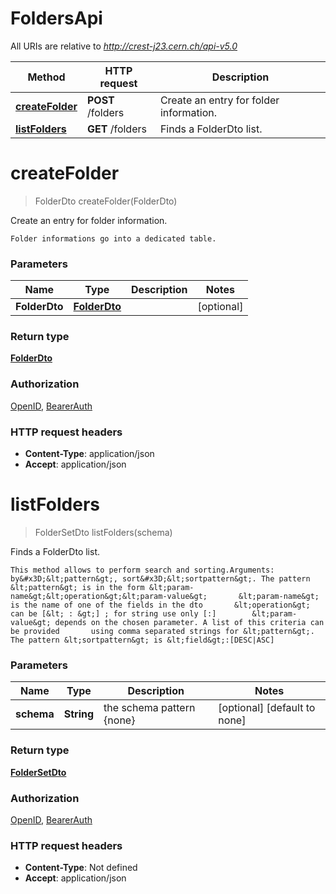 # FoldersApi

All URIs are relative to *http://crest-j23.cern.ch/api-v5.0*

| Method | HTTP request | Description |
|------------- | ------------- | -------------|
| [**createFolder**](FoldersApi.md#createFolder) | **POST** /folders | Create an entry for folder information. |
| [**listFolders**](FoldersApi.md#listFolders) | **GET** /folders | Finds a FolderDto list. |


<a name="createFolder"></a>
# **createFolder**
> FolderDto createFolder(FolderDto)

Create an entry for folder information.

    Folder informations go into a dedicated table.

### Parameters

|Name | Type | Description  | Notes |
|------------- | ------------- | ------------- | -------------|
| **FolderDto** | [**FolderDto**](../Models/FolderDto.md)|  | [optional] |

### Return type

[**FolderDto**](../Models/FolderDto.md)

### Authorization

[OpenID](../README.md#OpenID), [BearerAuth](../README.md#BearerAuth)

### HTTP request headers

- **Content-Type**: application/json
- **Accept**: application/json

<a name="listFolders"></a>
# **listFolders**
> FolderSetDto listFolders(schema)

Finds a FolderDto list.

    This method allows to perform search and sorting.Arguments: by&#x3D;&lt;pattern&gt;, sort&#x3D;&lt;sortpattern&gt;. The pattern &lt;pattern&gt; is in the form &lt;param-name&gt;&lt;operation&gt;&lt;param-value&gt;       &lt;param-name&gt; is the name of one of the fields in the dto       &lt;operation&gt; can be [&lt; : &gt;] ; for string use only [:]        &lt;param-value&gt; depends on the chosen parameter. A list of this criteria can be provided       using comma separated strings for &lt;pattern&gt;.      The pattern &lt;sortpattern&gt; is &lt;field&gt;:[DESC|ASC]

### Parameters

|Name | Type | Description  | Notes |
|------------- | ------------- | ------------- | -------------|
| **schema** | **String**| the schema pattern {none} | [optional] [default to none] |

### Return type

[**FolderSetDto**](../Models/FolderSetDto.md)

### Authorization

[OpenID](../README.md#OpenID), [BearerAuth](../README.md#BearerAuth)

### HTTP request headers

- **Content-Type**: Not defined
- **Accept**: application/json

